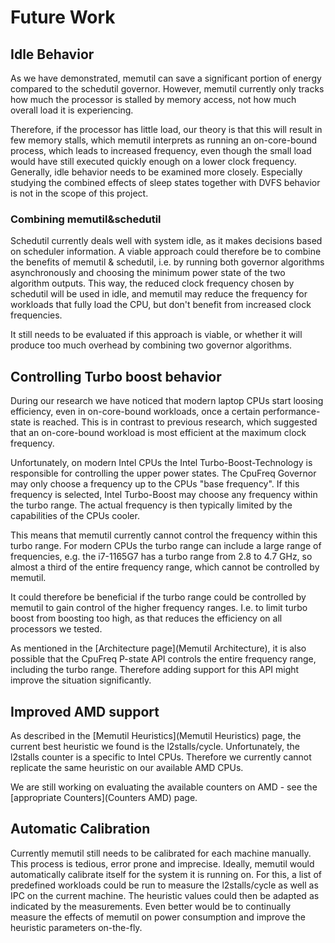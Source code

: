 # Future Work
## Idle Behavior
As we have demonstrated, memutil can save a significant portion of energy compared to the schedutil governor.
However, memutil currently only tracks how much the processor is stalled by memory access, not how much overall load it is experiencing.

Therefore, if the processor has little load, our theory is that this will result in few memory stalls, which memutil interprets as running an on-core-bound process, which leads to increased frequency, even though the small load would have still executed quickly enough on a lower clock frequency.
Generally, idle behavior needs to be examined more closely.
Especially studying the combined effects of sleep states together with DVFS behavior is not in the scope of this project.

### Combining memutil&schedutil
Schedutil currently deals well with system idle, as it makes decisions based on scheduler information.
A viable approach could therefore be to combine the benefits of memutil & schedutil, i.e. by running both governor algorithms asynchronously and choosing the minimum power state of the two algorithm outputs.
This way, the reduced clock frequency chosen by schedutil will be used in idle, and memutil may reduce the frequency for workloads that fully load the CPU, but don't benefit from increased clock frequencies.

It still needs to be evaluated if this approach is viable, or whether it will produce too much overhead by combining two governor algorithms.

## Controlling Turbo boost behavior
During our research we have noticed that modern laptop CPUs start loosing efficiency, even in on-core-bound workloads, once a certain performance-state is reached.
This is in contrast to previous research, which suggested that an on-core-bound workload is most efficient at the maximum clock frequency.

Unfortunately, on modern Intel CPUs the Intel Turbo-Boost-Technology is responsible for controlling the upper power states.
The CpuFreq Governor may only choose a frequency up to the CPUs "base frequency". If this frequency is selected, Intel Turbo-Boost may choose any frequency within the turbo range.
The actual frequency is then typically limited by the capabilities of the CPUs cooler.

This means that memutil currently cannot control the frequency within this turbo range.
For modern CPUs the turbo range can include a large range of frequencies, e.g. the i7-1165G7 has a turbo range from 2.8 to 4.7 GHz, so almost a third of the entire frequency range, which cannot be controlled by memutil.

It could therefore be beneficial if the turbo range could be controlled by memutil to gain control of the higher frequency ranges.
I.e. to limit turbo boost from boosting too high, as that reduces the efficiency on all processors we tested.

As mentioned in the [Architecture page](Memutil Architecture), it is also possible that the CpuFreq P-state API controls the entire frequency range, including the turbo range.
Therefore adding support for this API might improve the situation significantly.

## Improved AMD support

As described in the [Memutil Heuristics](Memutil Heuristics) page, the current best heuristic we found is the l2stalls/cycle.
Unfortunately, the l2stalls counter is a specific to Intel CPUs.
Therefore we currently cannot replicate the same heuristic on our available AMD CPUs.

We are still working on evaluating the available counters on AMD - see the [appropriate Counters](Counters AMD) page.

## Automatic Calibration

Currently memutil still needs to be calibrated for each machine manually.
This process is tedious, error prone and imprecise.
Ideally, memutil would automatically calibrate itself for the system it is running on.
For this, a list of predefined workloads could be run to measure the l2stalls/cycle as well as IPC on the current machine.
The heuristic values could then be adapted as indicated by the measurements.
Even better would be to continually measure the effects of memutil on power consumption and improve the heuristic parameters on-the-fly.
